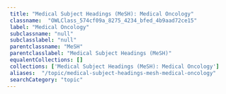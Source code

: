 ```yaml
--- 
 title: "Medical Subject Headings (MeSH): Medical Oncology" 
 classname:  "OWLClass_574cf09a_8275_4234_bfed_4b9aad72ce15" 
 label: "Medical Oncology" 
 subclassname: "null" 
 subclasslabel: "null" 
 parentclassname: "MeSH" 
 parentclasslabel: "Medical Subject Headings (MeSH)" 
 equalentCollections: [] 
 collections: ['Medical Subject Headings (MeSH): Medical Oncology']
 aliases:  "/topic/medical-subject-headings-mesh-medical-oncology"  
 searchCategory: "topic" 
---
```

